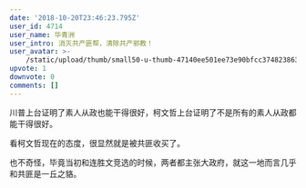 ```yaml
---
date: '2018-10-20T23:46:23.795Z'
user_id: 4714
user_name: 华青洲
user_intro: 消灭共产匪帮，清除共产邪教！
user_avatar: >-
    /static/upload/thumb/small50-u-thumb-47140ee501ee73e90bfcc3748238635c36f52b9c2a94.png
upvote: 1
downvote: 0
comments: []
---
```


川普上台证明了素人从政也能干得很好，柯文哲上台证明了不是所有的素人从政都能干得很好。

看柯文哲现在的态度，很显然就是被共匪收买了。

也不奇怪，毕竟当初和连胜文竞选的时候，两者都主张大政府，就这一地而言几乎和共匪是一丘之貉。

